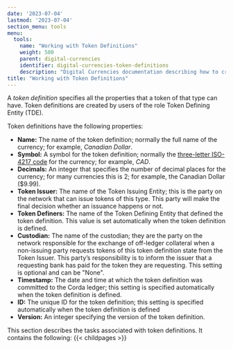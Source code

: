 ```yaml
---
date: '2023-07-04'
lastmod: '2023-07-04'
section_menu: tools
menu:
  tools:
    name: "Working with Token Definitions"
    weight: 500
    parent: digital-currencies
    identifier: digital-currencies-token-definitions
    description: "Digital Currencies documentation describing how to create token definitions via the GUI"
title: "Working with Token Definitions"
---
```


A *token definition* specifies all the properties that a token of that type can have. Token definitions are created by users of the role Token Defining Entity (TDE). 

Token definitions have the following properties:

* **Name:** The name of the token definition; normally the full name of the currency; for example, *Canadian Dollar*.
* **Symbol:** A symbol for the token definition; normally the [three-letter ISO-4217 code](https://en.wikipedia.org/wiki/ISO_4217) for the currency; for example, *CAD*.
* **Decimals:** An integer that specifies the number of decimal places for the currency; for many currencies this is 2; for example, the Canadian Dollar ($9.99).
* **Token Issuer:** The name of the Token Issuing Entity; this is the party on the network that can issue tokens of this type. This party will make the final decision whether an issuance happens or not. <!-- only one in initial release -->
* **Token Definers:** The name of the Token Defining Entity that defined the token definition. This value is set automatically when the token definition is defined.
* **Custodian:** The name of the custodian; they are the party on the network responsible for the exchange of off-ledger collateral when a non-issuing party requests tokens of this token definition state from the Token Issuer. This party’s responsibility is to inform the issuer that a requesting bank has paid for the token they are requesting. This setting is optional and can be "None".
* **Timestamp:** The date and time at which the token definition was committed to the Corda ledger; this setting is specified automatically when the token definition is defined.
* **ID:** The unique ID for the token definition; this setting is specified automatically when the token definition is defined
* **Version:** An integer specifying the version of the token definition.

This section describes the tasks associated with token definitions. It contains the following:
{{< childpages >}}